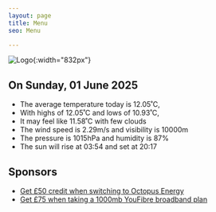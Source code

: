 ```yaml
---
layout: page
title: Menu
seo: Menu

---
```


![Logo](/images/logo.jpg){:width="832px"}

<!-- weather_marker starts -->
## On Sunday, 01 June 2025

- The average temperature today is 12.05˚C,
- With highs of 12.05˚C and lows of 10.93˚C,
- It may feel like 11.58˚C with few clouds
- The wind speed is 2.29m/s and visibility is 10000m
- The pressure is 1015hPa and humidity is 87%
- The sun will rise at 03:54 and set at 20:17

<!-- weather_marker ends -->

## Sponsors

- [Get £50 credit when switching to Octopus Energy](https://bit.ly/3oD1nnS)
- [Get £75 when taking a 1000mb YouFibre broadband plan](https://aklam.io/91zWhU?)
